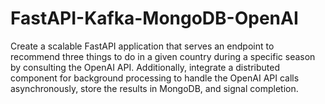 # FastAPI-Kafka-MongoDB-OpenAI
Create a scalable FastAPI application that serves an endpoint to recommend three things to do in a given country during a specific season by consulting the OpenAI API. Additionally, integrate a distributed component for background processing to handle the OpenAI API calls asynchronously, store the results in MongoDB, and signal completion.
